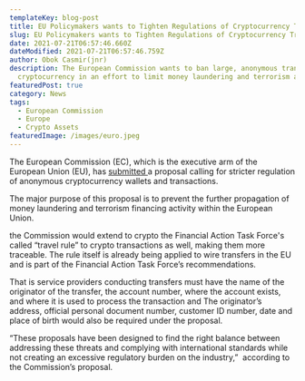 ```yaml
---
templateKey: blog-post
title: EU Policymakers wants to Tighten Regulations of Cryptocurrency Transfers
slug: EU Policymakers wants to Tighten Regulations of Cryptocurrency Transfers
date: 2021-07-21T06:57:46.660Z
dateModified: 2021-07-21T06:57:46.759Z
author: Obok Casmir(jnr)
description: The European Commission wants to ban large, anonymous transfers of
  cryptocurrency in an effort to limit money laundering and terrorism activity.
featuredPost: true
category: News
tags:
  - European Commission
  - Europe
  - Crypto Assets
featuredImage: /images/euro.jpeg
---
```

The European Commission (EC), which is the executive arm of the European Union (EU), has [submitted ](https://ec.europa.eu/finance/docs/law/210720-proposal-funds-transfers_en.pdf)a proposal calling for stricter regulation of anonymous cryptocurrency wallets and transactions.

The major purpose of this proposal is to prevent the further propagation of money laundering and terrorism financing activity within the European Union.

the Commission would extend to crypto the Financial Action Task Force's called “travel rule” to crypto transactions as well, making them more traceable. The rule itself is already being applied to wire transfers in the EU and is part of the Financial Action Task Force’s recommendations. 

That is service providers conducting transfers must have the name of the originator of the transfer, the account number, where the account exists, and where it is used to process the transaction and The originator’s address, official personal document number, customer ID number, date and place of birth would also be required under the proposal.

“These proposals have been designed to find the right balance between addressing these threats and complying with international standards while not creating an excessive regulatory burden on the industry,”  according to the Commission’s proposal.